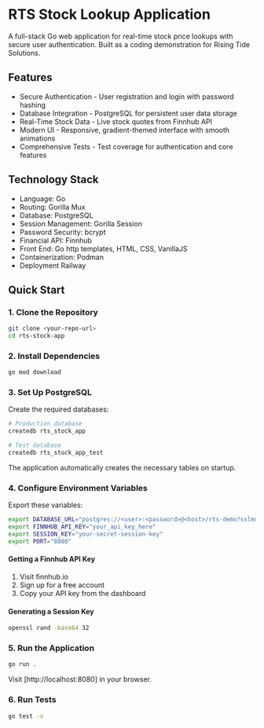 # RTS Stock Lookup Application

A full-stack Go web application for real-time stock price lookups with secure user authentication. Built as a coding demonstration for Rising Tide Solutions.

## Features

- Secure Authentication - User registration and login with password hashing
- Database Integration - PostgreSQL for persistent user data storage
- Real-Time Stock Data - Live stock quotes from Finnhub API
- Modern UI - Responsive, gradient-themed interface with smooth animations
- Comprehensive Tests - Test coverage for authentication and core features

## Technology Stack

- Language: Go
- Routing: Gorilla Mux
- Database: PostgreSQL
- Session Management: Gorilla Session
- Password Security: bcrypt
- Financial API: Finnhub
- Front End: Go http templates, HTML, CSS, VanillaJS
- Containerization: Podman
- Deployment Railway

## Quick Start

### 1. Clone the Repository

```bash
git clone <your-repo-url>
cd rts-stock-app
```

### 2. Install Dependencies

```bash
go mod download
```

### 3. Set Up PostgreSQL

Create the required databases:

```bash
# Production database
createdb rts_stock_app

# Test database
createdb rts_stock_app_test
```

The application automatically creates the necessary tables on startup.

### 4. Configure Environment Variables

Export these variables:

```bash
export DATABASE_URL="postgres://<user>:<password>@<host>/rts-demo?sslmode=disable"
export FINNHUB_API_KEY="your_api_key_here"
export SESSION_KEY="your-secret-session-key"
export PORT="8080"
```

#### Getting a Finnhub API Key

1. Visit finnhub.io
2. Sign up for a free account
3. Copy your API key from the dashboard

#### Generating a Session Key

```bash
openssl rand -base64 32
```

### 5. Run the Application

```bash
go run .
```

Visit [http://localhost:8080] in your browser.

### 6. Run Tests

```bash
go test -v
```
